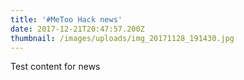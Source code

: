 ```yaml
---
title: '#MeToo Hack news'
date: 2017-12-21T20:47:57.200Z
thumbnail: /images/uploads/img_20171128_191430.jpg
---
```

Test content for news
